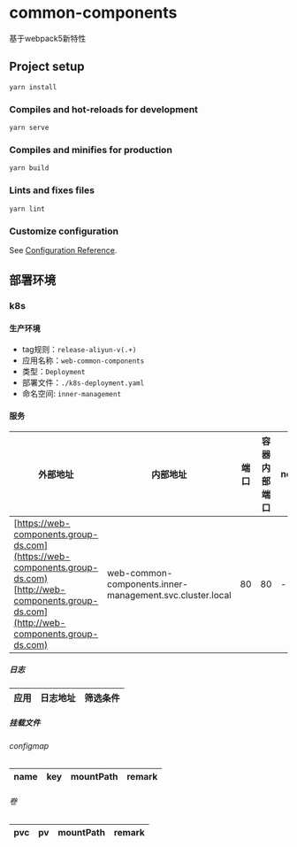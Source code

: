 # common-components

基于webpack5新特性

## Project setup
```
yarn install
```

### Compiles and hot-reloads for development
```
yarn serve
```

### Compiles and minifies for production
```
yarn build
```

### Lints and fixes files
```
yarn lint
```

### Customize configuration
See [Configuration Reference](https://cli.vuejs.org/config/).

## 部署环境
### k8s
#### 生产环境

- tag规则：`release-aliyun-v(.+)`
- 应用名称：`web-common-components`
- 类型：`Deployment`
- 部署文件：`./k8s-deployment.yaml`
- 命名空间: `inner-management`

#### 服务
| 外部地址 | 内部地址 | 端口 | 容器内部端口 | nodePort | 说明 |
| --- | --- | --- | --- | --- | --- |
| [https://web-components.group-ds.com](https://web-components.group-ds.com) <br/> [http://web-components.group-ds.com](http://web-components.group-ds.com) | web-common-components.inner-management.svc.cluster.local | 80 | 80 | - | |



##### 日志
| 应用 | 日志地址 | 筛选条件 |
| --- | --- | --- |



##### 挂载文件
###### configmap

| name | key | mountPath | remark |
| --- | --- | --- | --- |



###### 卷
| pvc | pv | mountPath | remark |
| --- | --- | --- | --- |
